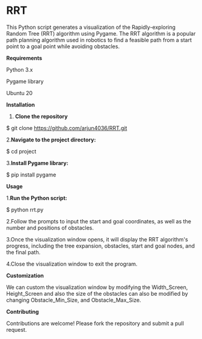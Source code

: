 # RRT

This Python script generates a visualization of the Rapidly-exploring Random Tree (RRT) algorithm using Pygame. The RRT algorithm is a popular path planning algorithm used in robotics to find a feasible path from a start point to a goal point while avoiding obstacles.

**Requirements**

Python 3.x

Pygame library

Ubuntu 20

**Installation**

1. **Clone the repository**
   
$ git clone https://github.com/arjun4036/RRT.git

2.**Navigate to the project directory:**

$ cd project

3.**Install Pygame library:**

$ pip install pygame

**Usage**

1.**Run the Python script:**

$ python rrt.py

2.Follow the prompts to input the start and goal coordinates, as well as the number and positions of obstacles.

3.Once the visualization window opens, it will display the RRT algorithm's progress, including the tree expansion, obstacles, start and goal nodes, and the final path.

4.Close the visualization window to exit the program.

**Customization**

We can custom the visualization window by modifying the Width_Screen, Height_Screen and also the size of the obstacles can also be modified by changing Obstacle_Min_Size, and Obstacle_Max_Size.

**Contributing**

Contributions are welcome! Please fork the repository and submit a pull request.
